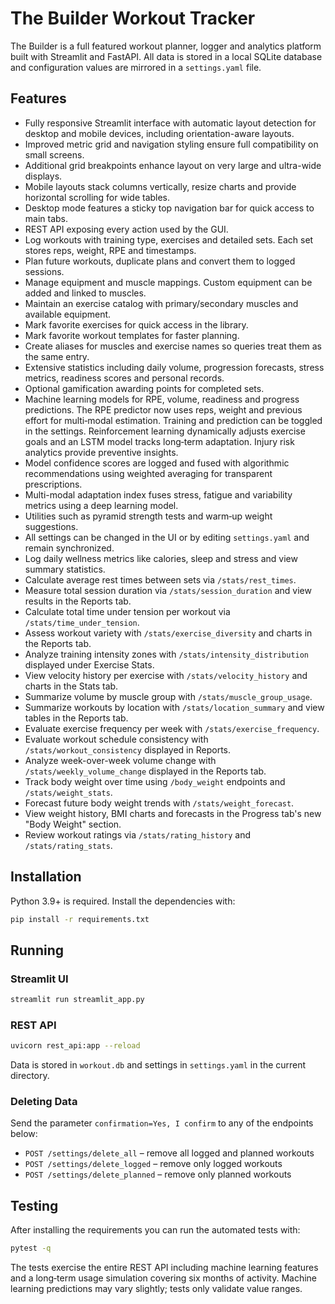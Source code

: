 # The Builder Workout Tracker

The Builder is a full featured workout planner, logger and analytics platform built with Streamlit and FastAPI. All data is stored in a local SQLite database and configuration values are mirrored in a `settings.yaml` file.

## Features

- Fully responsive Streamlit interface with automatic layout detection for desktop and mobile devices, including orientation-aware layouts.
- Improved metric grid and navigation styling ensure full compatibility on small screens.
- Additional grid breakpoints enhance layout on very large and ultra-wide displays.
- Mobile layouts stack columns vertically, resize charts and provide horizontal scrolling for wide tables.
- Desktop mode features a sticky top navigation bar for quick access to main tabs.
- REST API exposing every action used by the GUI.
- Log workouts with training type, exercises and detailed sets. Each set stores reps, weight, RPE and timestamps.
- Plan future workouts, duplicate plans and convert them to logged sessions.
- Manage equipment and muscle mappings. Custom equipment can be added and linked to muscles.
- Maintain an exercise catalog with primary/secondary muscles and available equipment.
- Mark favorite exercises for quick access in the library.
- Mark favorite workout templates for faster planning.
- Create aliases for muscles and exercise names so queries treat them as the same entry.
- Extensive statistics including daily volume, progression forecasts, stress metrics, readiness scores and personal records.
- Optional gamification awarding points for completed sets.
- Machine learning models for RPE, volume, readiness and progress predictions. The RPE predictor now uses reps, weight and previous effort for multi‑modal estimation. Training and prediction can be toggled in the settings. Reinforcement learning dynamically adjusts exercise goals and an LSTM model tracks long‑term adaptation. Injury risk analytics provide preventive insights.
- Model confidence scores are logged and fused with algorithmic recommendations using weighted averaging for transparent prescriptions.
- Multi-modal adaptation index fuses stress, fatigue and variability metrics using a deep learning model.
- Utilities such as pyramid strength tests and warm‑up weight suggestions.
- All settings can be changed in the UI or by editing `settings.yaml` and remain synchronized.
- Log daily wellness metrics like calories, sleep and stress and view summary statistics.
- Calculate average rest times between sets via `/stats/rest_times`.
- Measure total session duration via `/stats/session_duration` and view results in the Reports tab.
- Calculate total time under tension per workout via `/stats/time_under_tension`.
- Assess workout variety with `/stats/exercise_diversity` and charts in the Reports tab.
- Analyze training intensity zones with `/stats/intensity_distribution` displayed under Exercise Stats.
- View velocity history per exercise with `/stats/velocity_history` and charts in the Stats tab.
- Summarize volume by muscle group with `/stats/muscle_group_usage`.
- Summarize workouts by location with `/stats/location_summary` and view tables in the Reports tab.
- Evaluate exercise frequency per week with `/stats/exercise_frequency`.
- Evaluate workout schedule consistency with `/stats/workout_consistency` displayed in Reports.
- Analyze week-over-week volume change with `/stats/weekly_volume_change` displayed in the Reports tab.
- Track body weight over time using `/body_weight` endpoints and `/stats/weight_stats`.
- Forecast future body weight trends with `/stats/weight_forecast`.
- View weight history, BMI charts and forecasts in the Progress tab's new "Body Weight" section.
- Review workout ratings via `/stats/rating_history` and `/stats/rating_stats`.

## Installation

Python 3.9+ is required. Install the dependencies with:

```bash
pip install -r requirements.txt
```

## Running

### Streamlit UI

```bash
streamlit run streamlit_app.py
```

### REST API

```bash
uvicorn rest_api:app --reload
```

Data is stored in `workout.db` and settings in `settings.yaml` in the current directory.

### Deleting Data

Send the parameter `confirmation=Yes, I confirm` to any of the endpoints below:

- `POST /settings/delete_all` – remove all logged and planned workouts
- `POST /settings/delete_logged` – remove only logged workouts
- `POST /settings/delete_planned` – remove only planned workouts

## Testing

After installing the requirements you can run the automated tests with:

```bash
pytest -q
```

The tests exercise the entire REST API including machine learning features and a long‑term usage simulation covering six months of activity.
Machine learning predictions may vary slightly; tests only validate value ranges.

